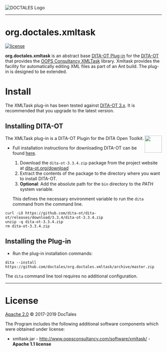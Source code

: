 ![DOCTALES Logo](https://doctales.github.io/images/doctales-logo-without-subtitle.svg)

- - - -

org.doctales.xmltask
====================

[![license](https://img.shields.io/github/license/doctales/org.doctales.xmltask)](http://www.apache.org/licenses/LICENSE-2.0)

**org.doctales.xmltask** is an abstract base [DITA-OT Plug-in](https://www.dita-ot.org/plugins) for the [DITA-OT](http://dita-ot.github.io) that provides the [OOPS Consultancy XMLTask](http://www.oopsconsultancy.com/software/xmltask/) library. Xmltask provides the facility for automatically editing XML files as part of an Ant build. The plug-in is designed to be extended.


# Install

The XMLTask plug-in has been tested against [DITA-OT 3.x](http://www.dita-ot.org/download). It is
recommended that you upgrade to the latest version.

## Installing DITA-OT

<a href="https://www.dita-ot.org"><img src="https://www.dita-ot.org/images/dita-ot-logo.svg" align="right" height="55"></a>

The XMLTask plug-in is a DITA-OT Plugin for the DITA Open Toolkit.

-   Full installation instructions for downloading DITA-OT can be found
    [here](https://www.dita-ot.org/3.3/topics/installing-client.html).

    1.  Download the `dita-ot-3.3.4.zip` package from the project website at
        [dita-ot.org/download](https://www.dita-ot.org/download)
    2.  Extract the contents of the package to the directory where you want to install DITA-OT.
    3.  **Optional**: Add the absolute path for the `bin` directory to the _PATH_ system variable.

    This defines the necessary environment variable to run the `dita` command from the command line.

```console
curl -LO https://github.com/dita-ot/dita-ot/releases/download/3.3.4/dita-ot-3.3.4.zip
unzip -q dita-ot-3.3.4.zip
rm dita-ot-3.3.4.zip
```

## Installing the Plug-in

-   Run the plug-in installation commands:

```console
dita --install https://github.com/doctales/org.doctales.xmltask/archive/master.zip
```

The `dita` command line tool requires no additional configuration.

---

# License

[Apache 2.0](LICENSE) © 2017-2019 DocTales

The Program includes the following additional software components which were obtained under license:

-   xmltask.jar - http://www.oopsconsultancy.com/software/xmltask/ - **Apache 1.1 license**
